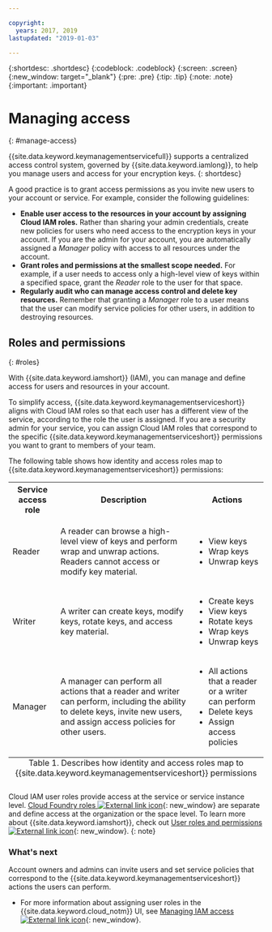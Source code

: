 ```yaml
---

copyright:
  years: 2017, 2019
lastupdated: "2019-01-03"

---
```


{:shortdesc: .shortdesc}
{:codeblock: .codeblock}
{:screen: .screen}
{:new_window: target="_blank"}
{:pre: .pre}
{:tip: .tip}
{:note: .note}
{:important: .important}

# Managing access
{: #manage-access}

{{site.data.keyword.keymanagementservicefull}} supports a centralized access control system, governed by {{site.data.keyword.iamlong}}, to help you manage users and access for your encryption keys.
{: shortdesc}

A good practice is to grant access permissions as you invite new users to your account or service. For example, consider the following guidelines:

- **Enable user access to the resources in your account by assigning Cloud IAM roles.**
    Rather than sharing your admin credentials, create new policies for users who need access to the encryption keys in your account. If you are the admin for your account, you are automatically assigned a _Manager_ policy with access to all resources under the account.
- **Grant roles and permissions at the smallest scope needed.**
    For example, if a user needs to access only a high-level view of keys within a specified space, grant the _Reader_ role to the user for that space.
- **Regularly audit who can manage access control and delete key resources.**
    Remember that granting a _Manager_ role to a user means that the user can modify service policies for other users, in addition to destroying resources.

## Roles and permissions
{: #roles}

With {{site.data.keyword.iamshort}} (IAM), you can manage and define access for users and resources in your account.

To simplify access, {{site.data.keyword.keymanagementserviceshort}} aligns with Cloud IAM roles so that each user has a different view of the service, according to the role the user is assigned. If you are a security admin for your service, you can assign Cloud IAM roles that correspond to the specific {{site.data.keyword.keymanagementserviceshort}} permissions you want to grant to members of your team.

The following table shows how identity and access roles map to {{site.data.keyword.keymanagementserviceshort}} permissions:
<table>
  <tr>
    <th>Service access role</th>
    <th>Description</th>
    <th>Actions</th>
  </tr>
  <tr>
    <td><p>Reader</p></td>
    <td><p>A reader can browse a high-level view of keys and perform wrap and unwrap actions. Readers cannot access or modify key material.</p></td>
    <td>
      <p>
        <ul>
          <li>View keys</li>
          <li>Wrap keys</li>
          <li>Unwrap keys</li>
        </ul>
      </p>
    </td>
  </tr>
  <tr>
    <td><p>Writer</p></td>
    <td><p>A writer can create keys, modify keys, rotate keys, and access key material.</p></td>
    <td>
      <p>
        <ul>
          <li>Create keys</li>
          <li>View keys</li>
          <li>Rotate keys</li>
          <li>Wrap keys</li>
          <li>Unwrap keys</li>
        </ul>
      </p>
    </td>
  </tr>
  <tr>
    <td><p>Manager</p></td>
    <td><p>A manager can perform all actions that a reader and writer can perform, including the ability to delete keys, invite new users, and assign access policies for other users.</p></td>
    <td>
      <p>
        <ul>
          <li>All actions that a reader or a writer can perform</li>
          <li>Delete keys</li>
          <li>Assign access policies</li>
        </ul>
      </p>
    </td>
  </tr>
  <caption style="caption-side:bottom;">Table 1. Describes how identity and access roles map to {{site.data.keyword.keymanagementserviceshort}} permissions</caption>
</table>

Cloud IAM user roles provide access at the service or service instance level. [Cloud Foundry roles ![External link icon](../../icons/launch-glyph.svg "External link icon")](/docs/iam/cfaccess.html){: new_window} are separate and define access at the organization or the space level. To learn more about {{site.data.keyword.iamshort}}, check out [User roles and permissions ![External link icon](../../icons/launch-glyph.svg "External link icon")](/docs/iam/users_roles.html#userroles){: new_window}.
{: note}

### What's next

Account owners and admins can invite users and set service policies that correspond to the {{site.data.keyword.keymanagementserviceshort}} actions the users can perform.

- For more information about assigning user roles in the {{site.data.keyword.cloud_notm}} UI, see [Managing IAM access ![External link icon](../../icons/launch-glyph.svg "External link icon")](/docs/iam/mngiam.html){: new_window}.
